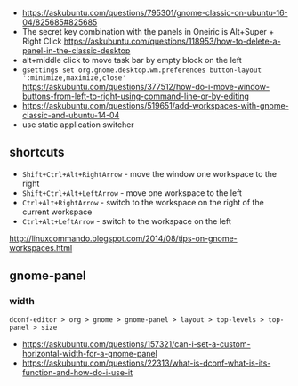 - https://askubuntu.com/questions/795301/gnome-classic-on-ubuntu-16-04/825685#825685
- The secret key combination with the panels in Oneiric is Alt+Super + Right Click https://askubuntu.com/questions/118953/how-to-delete-a-panel-in-the-classic-desktop
- alt+middle click to move task bar by empty block on the left
- `gsettings set org.gnome.desktop.wm.preferences button-layout ':minimize,maximize,close'` https://askubuntu.com/questions/377512/how-do-i-move-window-buttons-from-left-to-right-using-command-line-or-by-editing
- https://askubuntu.com/questions/519651/add-workspaces-with-gnome-classic-and-ubuntu-14-04
- use static application switcher

## shortcuts

- `Shift+Ctrl+Alt+RightArrow` - move the window one workspace to the right
- `Shift+Ctrl+Alt+LeftArrow` - move one workspace to the left
- `Ctrl+Alt+RightArrow` - switch to the workspace on the right of the current workspace
- `Ctrl+Alt+LeftArrow` - switch to the workspace on the left

http://linuxcommando.blogspot.com/2014/08/tips-on-gnome-workspaces.html

## gnome-panel

### width

`dconf-editor > org > gnome > gnome-panel > layout > top-levels > top-panel > size`

- https://askubuntu.com/questions/157321/can-i-set-a-custom-horizontal-width-for-a-gnome-panel
- https://askubuntu.com/questions/22313/what-is-dconf-what-is-its-function-and-how-do-i-use-it

